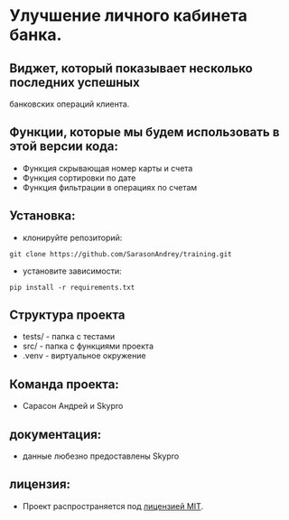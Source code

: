# Улучшение личного кабинета банка.

## Виджет, который показывает несколько последних успешных
   банковских операций клиента.
## Функции, которые мы будем использовать в этой версии кода:
- Функция скрывающая номер карты и счета
- Функция сортировки по дате
- Функция фильтрации в операциях по счетам

## Установка:

- клонируйте репозиторий:
```
git clone https://github.com/SarasonAndrey/training.git
```
- установите зависимости:
```
pip install -r requirements.txt
```
## Структура проекта
- tests/ - папка с тестами
- src/ - папка с функциями проекта
- .venv - виртуальное окружение

## Команда проекта:

- Сарасон Андрей и Skypro

## документация:
- данные любезно предоставлены Skypro

## лицензия:

- Проект распространяется под [лицензией MIT](LICENSE).